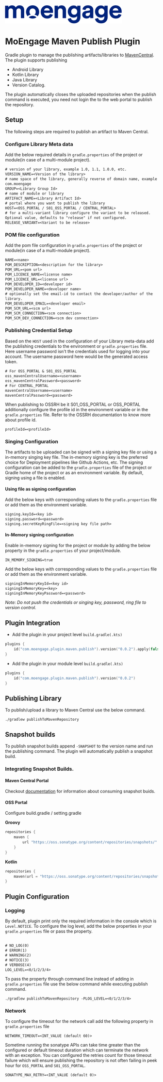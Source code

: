 ![Logo](/.github/logo.png)

# MoEngage Maven Publish Plugin

Gradle plugin to manage the publishing artifacts/libraries to [MavenCentral](https://central.sonatype.com/). The plugin
supports publishing

- Android Library
- Kotlin Library
- Java Library
- Version Catalog.

The plugin automatically closes the uploaded repositories when the publish command is executed, you need not login the
to the web portal to publish the repository.

## Setup

The following steps are required to publish an artifact to Maven Central.

### Configure Library Meta data

Add the below required details in `gradle.properties` of the project or module(in case of a multi-module project).

```properties
# version of your library, example 1.0, 1.1, 1.0.0, etc.
VERSION_NAME=<Version of the library>
# name space of the library, generally reverse of domain name, example com.moengage
GROUP=<Library Group Id>
# name of module or library
ARTIFACT_NAME=<Library Artifact Id>
# portal where you want to publish the library
HOST=<OSS_PORTAL / S01_OSS_PORTAL / CENTRAL_PORTAL>
# for a multi-variant library configure the variant to be released. Optional value, defaults to "release" if not configured.
RELEASE_VARIANT=<Variant to be release>
```

### POM file configuration

Add the pom file configuration in `gradle.properties` of the project or module(in case of a multi-module project).

```properties
NAME=<name>
POM_DESCRIPTION=<description for the library>
POM_URL=<pom url>
POM_LICENCE_NAME=<license name>
POM_LICENCE_URL=<license url>
POM_DEVELOPER_ID=<developer id>
POM_DEVELOPER_NAME=<developer name>
# optionally set the email-id to contact the developer/author of the library.
POM_DEVELOPER_EMAIL=<developer email>
POM_SCM_URL=<scm url>
POM_SCM_CONNECTION=<scm connection>
POM_SCM_DEV_CONNECTION=<scm dev connection>
```

### Publishing Credential Setup

Based on the `HOST` used in the configuration of your Library meta-data add the publishing credentials to the
environment or `gradle.properties` file. Here username password isn't the credentials used for logging into your
account. The username password here would be the generated access token.

```properties
# For OSS_PORTAL & S01_OSS_PORTAL
oss_mavenCentralUsername=<username>
oss_mavenCentralPassword=<password>
# For CENTRAL_PORTAL
mavenCentralUsername=<username>
mavenCentralPassword=<password>
```

When publishing to OSSRH be it S01_OSS_PORTAL or OSS_PORTAL additionally configure the profile id in the environment
variable or in the `gradle.properties` file. Refer to the OSSRH documentation to know more about profile id.

```properties
profileId=<profileId>
```

### Singing Configuration

The artifacts to be uploaded can be signed with a signing key file or using a in-memory singing key file. The in-memory
signing key is the preferred choice for Deployment pipelines like Github Actions, etc.
The signing configuration can be added to the `gradle.properties` file of the project or Gradle home of the project or
as an environment variable.
By default, signing using a file is enabled.

#### Using file as signing configuration

Add the below keys with corresponding values to the `gradle.properties` file or add them as the environment variable.

```properties
signing.keyId=<key id>
signing.password=<password>
signing.secretKeyRingFile=<signing key file path>
```

#### In-Memory signing configuration

Enable in-memory signing for the project or module by adding the below property in the `gradle.properties` of your
project/module.

```properties
IN_MEMORY_SIGNING=true
```

Add the below keys with corresponding values to the `gradle.properties` file or add them as the environment variable.

```properties
signingInMemoryKeyId=<key id>
signingInMemoryKey=<key>
signingInMemoryKeyPassword=<password>
```

*Note: Do not push the credentials or singing key, password, ring file to version control.*

## Plugin Integration

- Add the plugin in your project level `build.gradle(.kts)`

```kotlin
plugins {
    id("com.moengage.plugin.maven.publish").version("0.0.2").apply(false)
}
```

- Add the plugin in your module level `build.gradle(.kts)`

```kotlin
plugins {
    id("com.moengage.plugin.maven.publish").version("0.0.2")
}
```

## Publishing Library

To publish/upload a library to Maven Central use the below command.

```shell
./gradlew publishToMavenRepository
```

## Snapshot builds

To publish snapshot builds append `-SNAPSHOT` to the version name and run the publishing command. The plugin will
automatically publish a snapshot build.

### Integrating Snapshot Builds.
#### Maven Central Portal

Checkout [documentation](https://central.sonatype.org/publish/publish-portal-snapshots/#consuming-via-gradle) for information about consuming snapshot buids.

#### OSS Portal

Configure build.gradle / setting.gradle

**Groovy**

```groovy
repositories {
    maven {
        url "https://oss.sonatype.org/content/repositories/snapshots/"
    }
}
```

**Kotlin**

```kts
repositories { 
    maven(url = "https://oss.sonatype.org/content/repositories/snapshots/")
}
```

## Plugin Configuration

### Logging

By default, plugin print only the required information in the console which is `Level.NOTICE`. To configure the log
level,
add the below properties in your `gradle.properties` file or pass the property.

```properties

# NO_LOG(0)
# ERROR(1)
# WARNING(2)
# NOTICE(3)
# VERBOSE(4)
LOG_LEVEL=<0/1/2/3/4>
```

To pass the property through command line instead of adding in `gradle.properties` file use the below command while
executing publish command.

```shell
./gradlew publishToMavenRepository -PLOG_LEVEL=<0/1/2/3/4>
```

### Network

To configure the timeout for the network call add the following property in `gradle.properties` file

```properties
NETWORK_TIMEOUT=<INT_VALUE (default 60)>
```

Sometime running the sonatype APIs can take time greater than the configured or default timeout duration which can
terminate the network with an exception. You can configured the retries count for those timeout failure which will ensure
publishing the repository is not often failing in peek hour for `OSS_PORTAL` and `S01_OSS_PORTAL`.

```properties
SONATYPE_MAX_RETRY=<INT_VALUE (default 0)>
```